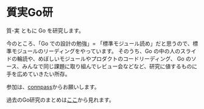 質実Go研
============

質-実 ともに Go を研究します。

今のところ、「Go での設計の勉強」= 「標準モジュール読め」だと思うので、標準モジュールのリーディングをやっています。
そのうち、Go の中の人のスライドの輪読や、めぼしいモジュールやプロダクトのコードリーディング、 Go のソース、みんなで同じ課題に取り組んでレビュー会などなど、研究に値するものに手を広めていきたい所存。

参加は、[connpass](http://connpass.com/series/353/)からお願いします。

過去のGo研究のまとめは[ここ](https://github.com/goken/goken/blob/master/index.md)から見れます。
